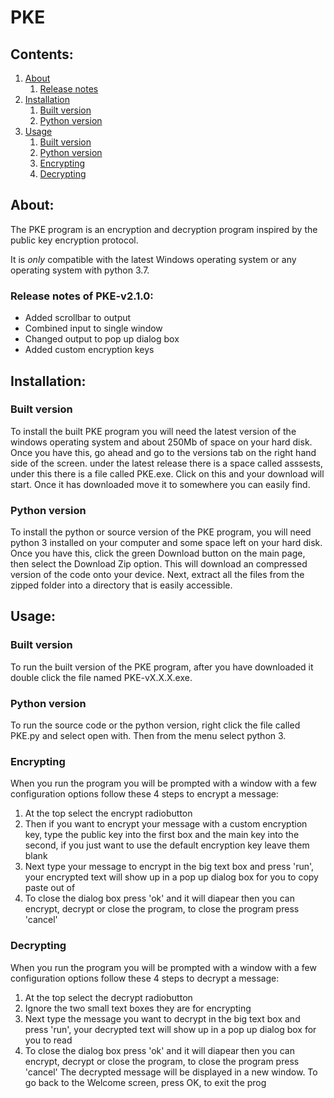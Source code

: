 # PKE
## Contents:
1. [About](#about)
   1. [Release notes](#release_notes)
2. [Installation](#installation)
   1. [Built version](#built_version)
   2. [Python version](#python_version)
3. [Usage](#usage)
   1. [Built version](#built)
   2. [Python version](#python)
   3. [Encrypting](#encrypting)
   4. [Decrypting](#decrypting)

## About: <a name="about"></a>
The PKE program is an encryption and decryption program inspired by 
the public key encryption protocol. 

It is *only* compatible with the 
latest Windows operating system or any operating system with python 3.7.  
  
### Release notes of PKE-v2.1.0: <a name="release_notes"></a>
  - Added scrollbar to output
  - Combined input to single window
  - Changed output to pop up dialog box
  - Added custom encryption keys

## Installation: <a name="installation"></a>
### Built version <a name="built_version"></a>
To install the built PKE program you will need the latest 
version of the windows operating system and about 250Mb 
of space on your hard disk. Once you have this, go ahead and 
go to the versions tab on the right hand side of the screen. 
under the latest release there is a space called asssests, under 
this there is a file called PKE.exe. Click on this and your download 
will start. Once it has downloaded move it to somewhere you can easily 
find.  


### Python version <a name="python_version"></a>
To install the python or source version of the PKE program, you will 
need python 3 installed on your computer and some space left on your hard disk. 
Once you have this, click the green Download button on the main page, 
then select the Download Zip option. This will download an compressed version of 
the code onto your device. Next, extract all the files from the zipped folder 
into a directory that is easily accessible.


## Usage: <a name="usage"></a>
### Built version  <a name="built"></a>
To run the built version of the PKE program, after you have downloaded it double click the 
file named PKE-vX.X.X.exe. 

### Python version <a name="python"></a>
To run the source code or the python version, right click the file called PKE.py and select 
open with. Then from the menu select python 3.

### Encrypting <a name="encrypting"></a>
When you run the program you will be prompted with a window with a few configuration options follow these 4 steps to encrypt a message:  
1. At the top select the encrypt radiobutton  
2. Then if you want to encrypt your message with a custom encryption key, type the public key into the first box and the main key into the second, 
if you just want to use the default encryption key leave them blank
3. Next type your message to encrypt in the big text box and press 'run', 
your encrypted text will show up in a pop up dialog box for you to copy paste out of
4. To close the dialog box press 'ok' and it will diapear then you can encrypt, decrypt or close the program, to close the program press 'cancel'


### Decrypting <a name="decrypting"></a> 
When you run the program you will be prompted with a window with a few configuration options follow these 4 steps to decrypt a message:  
1. At the top select the decrypt radiobutton  
2. Ignore the two small text boxes they are for encrypting
3. Next type the message you want to decrypt in the big text box and press 'run', 
your decrypted text will show up in a pop up dialog box for you to read
4. To close the dialog box press 'ok' and it will diapear then you can encrypt, decrypt or close the program, to close the program press 'cancel'
The decrypted message will be displayed in a new window. To go back to the Welcome screen, press OK, to exit the prog
